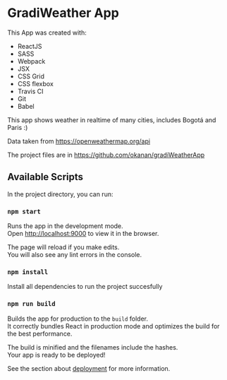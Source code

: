 # GradiWeather App

This App was created with: 
* ReactJS
* SASS
* Webpack
* JSX
* CSS Grid
* CSS flexbox
* Travis CI
* Git
* Babel

This app shows weather in realtime of many cities, includes Bogotá and Paris :) 

Data taken from https://openweathermap.org/api

The project files are in https://github.com/okanan/gradiWeatherApp


## Available Scripts

In the project directory, you can run:

### `npm start`

Runs the app in the development mode.\
Open [http://localhost:9000](http://localhost:9000) to view it in the browser.

The page will reload if you make edits.\
You will also see any lint errors in the console.

### `npm install`

Install all dependencies to run the project succesfully

### `npm run build`

Builds the app for production to the `build` folder.\
It correctly bundles React in production mode and optimizes the build for the best performance.

The build is minified and the filenames include the hashes.\
Your app is ready to be deployed!

See the section about [deployment](https://facebook.github.io/create-react-app/docs/deployment) for more information.


